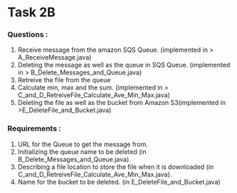 # Task 2B

### Questions : 
1. Receive message from the amazon SQS Queue. (implemented in > A_ReceiveMessage.java)
2. Deleting the message as well as the queue in SQS Queue. (implemented in > B_Delete_Messages_and_Queue.java)
3. Retreive the file from the queue
4. Calculate min, max and the sum. (implemented in > C_and_D_RetreiveFile_Calculate_Ave_Min_Max.java)
5. Deleting the file as well as the bucket from Amazon S3(implemented in >E_DeleteFile_and_Bucket.java)

### Requirements :
1. URL for the Queue to get the message from.
2. Initializing the queue name to be deleted (in B_Delete_Messages_and_Queue.java).
3. Describing a file location to store the file when it is downloaded (in C_and_D_RetreiveFile_Calculate_Ave_Min_Max.java).
4. Name for the bucket to be deleted. (in E_DeleteFile_and_Bucket.java)
